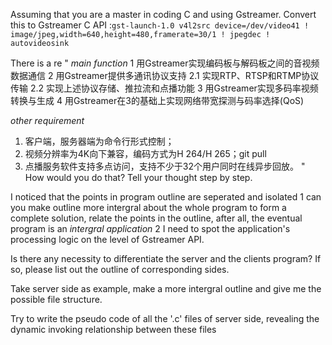 Assuming that you are a master in coding C and using Gstreamer. Convert this to Gstreamer C API :```gst-launch-1.0 v4l2src device=/dev/video41 ! image/jpeg,width=640,height=480,framerate=30/1 ! jpegdec ! autovideosink```
	
There is a re
"
*main function*
1 用Gstreamer实现编码板与解码板之间的音视频数据通信 
2 用Gstreamer提供多通讯协议支持 
2.1 实现RTP、RTSP和RTMP协议传输 
2.2 实现上述协议存储、推拉流和点播功能 
3 用Gstreamer实现多码率视频转换与生成 
4 用Gstreamer在3的基础上实现网络带宽探测与码率选择(QoS)

*other requirement*
1) 客户端，服务器端为命令行形式控制；
2) 视频分辨率为4K向下兼容，编码方式为H 264/H 265；git pull
3) 点播服务软件支持多点访问，支持不少于32个用户同时在线异步回放。
"
How would you do that? Tell your thought step by step.


I noticed that the points in program outline are seperated and isolated
1 can you make outline more intergral about the whole program to form a complete solution, relate the points in the outline, after all, the eventual program is an *intergral application*
2 I need to spot the application's processing logic on the level of Gstreamer API.

Is there any necessity to differentiate the server and the clients program? If so, please list out the outline of corresponding sides.

Take server side as example, make a more intergral outline and give me the possible file structure.

Try to write the pseudo code of all the '.c' files of server side, revealing the dynamic invoking relationship between these files